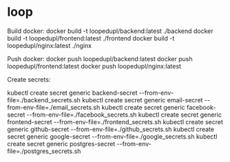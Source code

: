 # loop

Build docker:
docker build -t loopedupl/backend:latest ./backend
docker build -t loopedupl/frontend:latest ./frontend
docker build -t loopedupl/nginx:latest ./nginx

Push docker:
docker push loopedupl/backend:latest
docker push loopedupl/frontend:latest
docker push loopedupl/nginx:latest

Create secrets:

kubectl create secret generic backend-secret --from-env-file=./backend_secrets.sh
kubectl create secret generic email-secret --from-env-file=./email_secrets.sh
kubectl create secret generic facebook-secret --from-env-file=./facebook_secrets.sh
kubectl create secret generic frontend-secret --from-env-file=./frontend_secrets.sh
kubectl create secret generic github-secret --from-env-file=./github_secrets.sh
kubectl create secret generic google-secret --from-env-file=./google_secrets.sh
kubectl create secret generic postgres-secret --from-env-file=./postgres_secrets.sh
